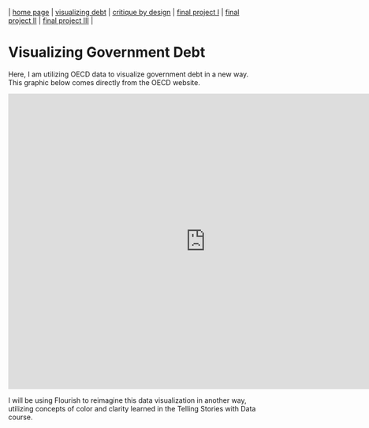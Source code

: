 | [home page](https://cmustudent.github.io/tswd-portfolio-templates/) | [visualizing debt](visualizing-government-debt) | [critique by design](critique-by-design) | [final project I](final-project-part-one) | [final project II](final-project-part-two) | [final project III](final-project-part-three) |

# Visualizing Government Debt
Here, I am utilizing OECD data to visualize government debt in a new way. This graphic below comes directly from the OECD website. 

<iframe src="https://data.oecd.org/chart/6Y2P" width="800" height="600" style="border: 0" mozallowfullscreen="true" webkitallowfullscreen="true" allowfullscreen="true"><a href="https://data.oecd.org/chart/6Y2P" target="_blank">OECD Chart: General government debt, Total, % of GDP, Annual, 2019</a></iframe>


I will be using Flourish to reimagine this data visualization in another way, utilizing concepts of color and clarity learned in the Telling Stories with Data course. 
